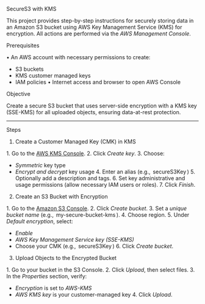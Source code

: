  SecureS3 with KMS 

This project provides step-by-step instructions for securely storing data in an Amazon S3 bucket using AWS Key Management Service (KMS) for encryption. All actions are performed via the *AWS Management Console*.

 Prerequisites

•⁠  ⁠An AWS account with necessary permissions to create:
  - S3 buckets
  - KMS customer managed keys
  - IAM policies 
•⁠  ⁠Internet access and browser to open AWS Console

Objective

Create a secure S3 bucket that uses server-side encryption with a KMS key (SSE-KMS) for all uploaded objects, ensuring data-at-rest protection.

---

Steps
1. Create a Customer Managed Key (CMK) in KMS

1.⁠ ⁠Go to the [AWS KMS Console](https://console.aws.amazon.com/kms/home).
2.⁠ ⁠Click *Create key*.
3.⁠ ⁠Choose:
   - *Symmetric* key type
   - *Encrypt and decrypt* key usage
4.⁠ ⁠Enter an alias (e.g., ⁠ secureS3Key ⁠)
5.⁠ ⁠Optionally add a description and tags.
6.⁠ ⁠Set key administrative and usage permissions (allow necessary IAM users or roles).
7.⁠ ⁠Click *Finish*.


2. Create an S3 Bucket with Encryption

1.⁠ ⁠Go to the [Amazon S3 Console](https://s3.console.aws.amazon.com/s3/home).
2.⁠ ⁠Click *Create bucket*.
3.⁠ ⁠Set a *unique bucket name* (e.g., ⁠ my-secure-bucket-kms ⁠).
4.⁠ ⁠Choose region.
5.⁠ ⁠Under *Default encryption*, select:
   - *Enable*
   - *AWS Key Management Service key (SSE-KMS)*
   - Choose your CMK (e.g., ⁠ secureS3Key ⁠)
6.⁠ ⁠Click *Create bucket*.

 3. Upload Objects to the Encrypted Bucket

1.⁠ ⁠Go to your bucket in the S3 Console.
2.⁠ ⁠Click *Upload*, then select files.
3.⁠ ⁠In the *Properties* section, verify:
   - *Encryption* is set to *AWS-KMS*
   - *AWS KMS key* is your customer-managed key
4.⁠ ⁠Click *Upload*.
